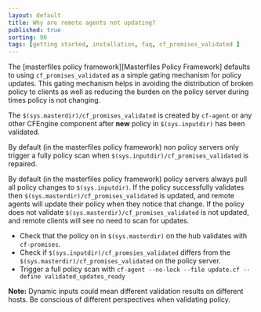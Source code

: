 ```yaml
---
layout: default
title: Why are remote agents not updating?
published: true
sorting: 90
tags: [getting started, installation, faq, cf_promises_validated ]
---
```


The [masterfiles policy framework][Masterfiles Policy Framework] defaults to using
`cf_promises_validated` as a simple gating mechanism for policy updates. This
gating mechanism helps in avoiding the distribution of broken policy to clients
as well as reducing the burden on the policy server during times policy is not
changing.

The `$(sys.masterdir)/cf_promises_validated` is created by `cf-agent` or any
other CFEngine component after **new** policy in `$(sys.inputdir)` has been
validated.

By default (in the masterfiles policy framework) non policy servers only trigger
a fully policy scan when `$(sys.inputdir)/cf_promises_validated` is repaired.

By default (in the masterfiles policy framework) policy servers always pull all
policy changes to `$(sys.inputdir)`. If the policy successfully validates then
`$(sys.masterdir)/cf_promises_validated` is updated, and remote agents will
update their policy when they notice that change. If the policy does not
validate `$(sys.masterdir)/cf_promises_validated` is not updated, and remote
clients will see no need to scan for updates.

* Check that the policy on in `$(sys.masterdir)` on the hub validates with
  `cf-promises`.
* Check if `$(sys.inputdir)/cf_promsies_validated` differs from the
  `$(sys.masterdir)/cf_promises_validated` on the policy server.
* Trigger a full policy scan with `cf-agent --no-lock --file update.cf --define
  validated_updates_ready`

**Note:** Dynamic inputs could mean different validation results on different
hosts. Be conscious of different perspectives when validating policy.
